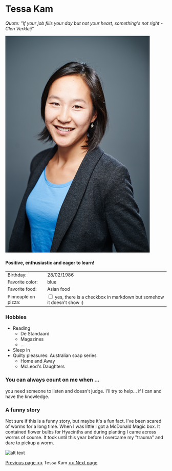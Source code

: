 # Tessa Kam

*Quote: "If your job fills your day but not your heart, something's not right - Clen Verkleij"*

![image](TessaKam_LR.png)

#### Positive, enthusiastic and eager to learn!
|||
|--- | ---|
|Birthday:|28/02/1986|
|Favorite color:| blue
|Favorite food:|Asian food |
|Pinneaple on pizza:| <input type="checkbox"> yes, there is a checkbox in markdown but somehow it doesn't show :)

### Hobbies
* Reading
    * De Standaard
    * Magazines
    * ...
* Sleep in
* Quilty pleasures: Australian soap series
    * Home and Away
    * McLeod's Daughters

### You can always count on me when ...
you need someone to listen and doesn't judge. I'll try to help... if I can and have the knowledge.

### A funny story
Not sure if this is a funny story, but maybe it's a fun fact.
I've been scared of worms for a long time. When I was little I got a McDonald Magic box. It contained flower bulbs for Hyacinths and during planting I came across worms of course. It took until this year before I overcame my "trauma" and dare to pickup a worm.

![alt text](https://media.giphy.com/media/20H2mb2XvpncDGsdXj/giphy.gif)


[Previous page <<](https://github.com/nikkizol/markdown-challenge) Tessa Kam [>> Next page](https://github.com/victoriasof/markdown-challenge)


